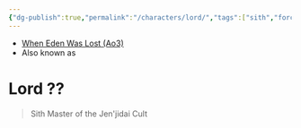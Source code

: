 ```yaml
---
{"dg-publish":true,"permalink":"/characters/lord/","tags":["sith","forcesensitive","character"],"dgHomeLink":false}
---
```


- [When Eden Was Lost (Ao3)](https://archiveofourown.org/works/19334440/chapters/45992584)
- Also known as 

# Lord ??
>Sith Master of the Jen'jidai Cult